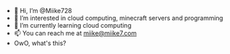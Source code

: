 - 👋 Hi, I’m @Miike728
- 👀 I’m interested in cloud computing, minecraft servers and programming
- 🌱 I’m currently learning cloud computing
- 📫 You can reach me at miike@miike7.com
- OwO, what's this?
<!---
Miike728/Miike728 is a ✨ special ✨ repository because its `README.md` (this file) appears on your GitHub profile.
You can click the Preview link to take a look at your changes.
--->
